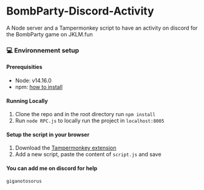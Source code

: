 # BombParty-Discord-Activity
A Node server and a Tampermonkey script to have an activity on discord for the BombParty game on JKLM.fun

### 💻 Environnement setup

#### Prerequisities
- Node: v14.16.0
- npm: [how to install](https://docs.npmjs.com/downloading-and-installing-node-js-and-npm)

#### Running Locally
1. Clone the repo and in the root directory run `npm install`
2. Run `node RPC.js` to locally run the project in `localhost:8005`

#### Setup the script in your browser
1. Download the [Tampermonkey extension](https://www.tampermonkey.net)
2. Add a new script, paste the content of `script.js` and save


#### You can add me on discord for help
`giganotosorus`